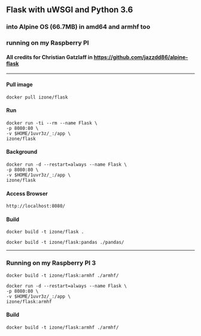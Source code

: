 ## Flask with uWSGI and Python 3.6
### into Alpine OS (66.7MB) in amd64 and armhf too
### running on my Raspberry PI
#### All credits for Christian Gatzlaff in https://github.com/jazzdd86/alpine-flask
-----

#### Pull image
```
docker pull izone/flask
```

#### Run
```
docker run -ti --rm --name Flask \
-p 8080:80 \
-v $HOME/1uvr3z/_:/app \
izone/flask
```
#### Background
```
docker run -d --restart=always --name Flask \
-p 8080:80 \
-v $HOME/1uvr3z/_:/app \
izone/flask
```

#### Access Browser
```
http://localhost:8080/
```

#### Build
```
docker build -t izone/flask .
```
```
docker build -t izone/flask:pandas ./pandas/
```

-----
### Running on my Raspberry PI 3
```
docker build -t izone/flask:armhf ./armhf/
```
```
docker run -d --restart=always --name Flask \
-p 8080:80 \
-v $HOME/1uvr3z/_:/app \
izone/flask:armhf
```

#### Build
```
docker build -t izone/flask:armhf ./armhf/
```